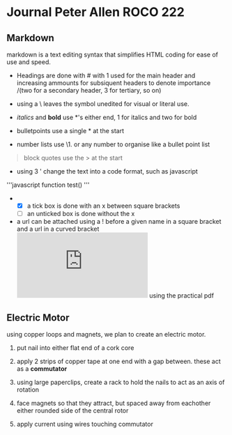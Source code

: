 # Journal Peter Allen ROCO 222

## Markdown
markdown is a text editing syntax that simplifies HTML coding for ease of use and speed.

* Headings are done with \# with 1 used for the main header and increasing ammounts for subsiquent headers to denote importance /(two for a secondary header, 3 for tertiary, so on)

* using a \\ leaves the symbol unedited for visual or literal use.

* *italics* and **bold** use \*'s either end, 1 for italics and two for bold

* bulletpoints use a single \* at the start

* number lists use \1. or any number to organise like a bullet point list

>block
>quotes use the \> at the start

* using 3 \' change the text into a code format, such as javascript

'''javascript
function test()
'''

* -[x] a tick box is done with an x between square brackets
  -[ ] an unticked box is done without the x

* a url can be attached using a \! before a given name in a square bracket and a url in a curved bracket ![example](https://resourcestore.plymouth.ac.uk/plymouth/file/7c3d1218-d1f5-4259-be18-bf82ecc2323a/1/1-git-linux-cmd-line.pdf) using the practical pdf


## Electric Motor
using copper loops and magnets, we plan to create an electric motor.

1. put nail into either flat end of a cork core

2. apply 2 strips of copper tape at one end with a gap between. these act as a **commutator**

3. using large paperclips, create a rack to hold the nails to act as an axis of rotation

4. face magnets so that they attract, but spaced away from eachother either rounded side of the central rotor

5. apply current using wires touching commutator











